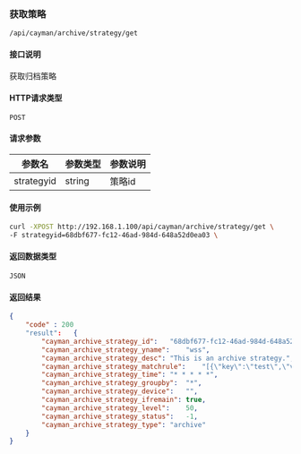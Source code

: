 ### 获取策略
`/api/cayman/archive/strategy/get`

#### 接口说明
获取归档策略

#### HTTP请求类型
`POST`

#### 请求参数
|参数名|参数类型|参数说明|
|--|--|--|
|strategyid|string|策略id|


#### 使用示例
```sh
curl -XPOST http://192.168.1.100/api/cayman/archive/strategy/get \
-F strategyid=68dbf677-fc12-46ad-984d-648a52d0ea03 \
```

#### 返回数据类型
`JSON`

#### 返回结果
```json
{
    "code" : 200
    "result":	{
		"cayman_archive_strategy_id":	"68dbf677-fc12-46ad-984d-648a52d0ea03",
		"cayman_archive_strategy_yname":	"wss",
		"cayman_archive_strategy_desc":	"This is an archive strategy.",
		"cayman_archive_strategy_matchrule":	"[{\"key\":\"test\",\"value\":\"test\",\"match\":\"=\"}]",
		"cayman_archive_strategy_time":	"* * * * *",
		"cayman_archive_strategy_groupby":	"*",
		"cayman_archive_strategy_device":	"",
		"cayman_archive_strategy_ifremain":	true,
		"cayman_archive_strategy_level":	50,
		"cayman_archive_strategy_status":	-1,
		"cayman_archive_strategy_type":	"archive"
	}
}
```

